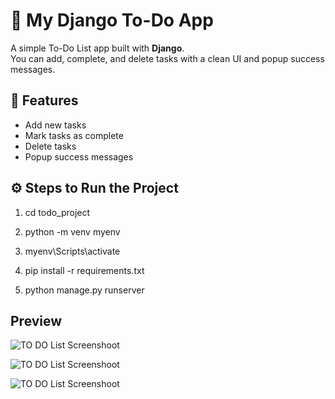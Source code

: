 # 📝 My Django To-Do App

A simple To-Do List app built with **Django**.  
You can add, complete, and delete tasks with a clean UI and popup success messages.

## 🚀 Features
- Add new tasks
- Mark tasks as complete
- Delete tasks
- Popup success messages 

## ⚙️ Steps to Run the Project

1. cd todo_project

2. python -m venv myenv

3. myenv\Scripts\activate

4. pip install -r requirements.txt

5. python manage.py runserver

## Preview
![TO DO List Screenshoot](TODO_APP/Media/first_image.png)

![TO DO List Screenshoot](TODO_APP/Media/second_image.png)

![TO DO List Screenshoot](TODO_APP/Media/thrid_image.png)


  

   
   

